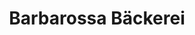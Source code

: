 ---
title: "Barbarossa Bäckerei"
url: /saarbruecken/barbarossa-baeckerei-breslauer-strasse/
shop: Bäckerei
---